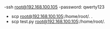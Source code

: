 -ssh root@192.168.100.105
-password: qwerty123
- scp root@192.168.100.105:/home/root/*.* .
- scp test.py root@192.168.100.105:/home/root/.
